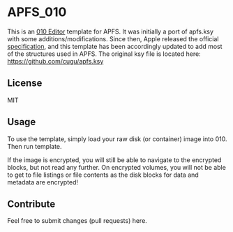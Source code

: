 # APFS_010
This is an [010 Editor](http://sweetscape.com/010editor/) template for APFS. It was initially a port of apfs.ksy with some additions/modifications. Since then, Apple released the official [specification](https://developer.apple.com/support/downloads/Apple-File-System-Reference.pdf), and this template has been accordingly updated to add most of the structures used in APFS. The original ksy file is located here:
https://github.com/cugu/apfs.ksy

## License
MIT

## Usage
To use the template, simply load your raw disk (or container) image into 010. Then run template. 

If the image is encrypted, you will still be able to navigate to the encrypted blocks, but not read any further. On encrypted volumes, you will not be able to get to file listings or file contents as the disk blocks for data and metadata are encrypted!

## Contribute
Feel free to submit changes (pull requests) here.
